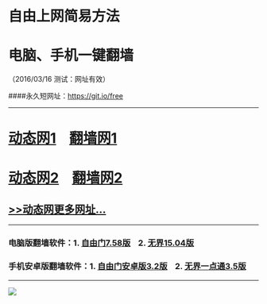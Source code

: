 # 自由上网简易方法
# 电脑、手机一键翻墙
（2016/03/16 测试：网址有效）

####永久短网址：https://git.io/free

***

# <a href="http://dt01.dmky.org/316/1" target="_blank">动态网1</a>&nbsp;&nbsp;&nbsp;&nbsp;<a href="http://fq01.aalk.org" target="_blank">翻墙网1</a>

# <a href="http://dt-01.rcs7.org/316/1" target="_blank">动态网2</a>&nbsp;&nbsp;&nbsp;&nbsp;<a href="http://fq02.pwnz.org" target="_blank">翻墙网2</a>

## <a href="http://fq10.rm6.org/urldt0.php" target="_blank">>>动态网更多网址...</a>

***

### 电脑版翻墙软件：1. <a href="http://fq04.igster.org/fgget.php?fid=fg758p.zip" target="_blank">自由门7.58版</a>&nbsp;&nbsp;&nbsp;&nbsp;2. <a href="http://fq04.igster.org/fgget.php?fid=u1504.zip" target="_blank">无界15.04版</a>

### 手机安卓版翻墙软件：1. <a href="http://fq04.igster.org/fgget.php?fid=fgma32.apk" target="_blank">自由门安卓版3.2版</a>&nbsp;&nbsp;&nbsp;&nbsp;2. <a href="http://fq04.igster.org/fgget.php?fid=um3.5.apk" target="_blank">无界一点通3.5版</a>

***

<p><img src="http://fq05.dler.org/pic/yjfq-20160207.png"></p> 
